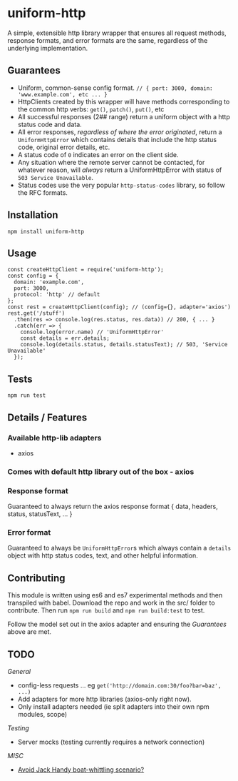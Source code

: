 uniform-http
============

A simple, extensible http library wrapper that ensures all request methods, response formats, and error formats are the same, regardless of the underlying implementation.

## Guarantees
- Uniform, common-sense config format. `// { port: 3000, domain: 'www.example.com', etc ... }`
- HttpClients created by this wrapper will have methods corresponding to the common http verbs: `get()`, `patch()`, `put()`, etc
- All successful responses (2## range) return a uniform object with a http status code and data.
- All error responses, *regardless of where the error originated*, return a `UniformHttpError` which contains details that include the http status code, original error details, etc.
- A status code of `0` indicates an error on the client side.
- Any situation where the remote server cannot be contacted, for whatever reason, will *always* return a UniformHttpError with status of `503 Service Unavailable`. 
- Status codes use the very popular `http-status-codes` library, so follow the RFC formats.

## Installation

`npm install uniform-http`

## Usage

```
const createHttpClient = require('uniform-http');
const config = {
  domain: 'example.com',
  port: 3000,
  protocol: 'http' // default
};
const rest = createHttpClient(config); // (config={}, adapter='axios')
rest.get('/stuff')
  .then(res => console.log(res.status, res.data)) // 200, { ... }
  .catch(err => {
    console.log(error.name) // 'UniformHttpError'
    const details = err.details;
    console.log(details.status, details.statusText); // 503, 'Service Unavailable'
  });
```

## Tests

`npm run test`

## Details / Features

### Available http-lib adapters
- axios

### Comes with default http library out of the box - axios

### Response format
Guaranteed to always return the axios response format { data, headers, status, statusText, ... }

### Error format
Guaranteed to always be `UniformHttpError`s which always contain a `details` object with http status codes, text, and other helpful information.
                
## Contributing
This module is written using es6 and es7 experimental methods and then transpiled with babel. Download the repo and work in the src/ folder to contribute. Then run `npm run build` and `npm run build:test` to test.

Follow the model set out in the axios adapter and ensuring the *Guarantees* above are met.

## TODO
*General*
- config-less requests ... eg `get('http://domain.com:30/foo?bar=baz', ...)`
- Add adapters for more http libraries (axios-only right now).
- Only install adapters needed (ie split adapters into their own npm modules, scope)

*Testing*
- Server mocks (testing currently requires a network connection)

*MISC*
- [Avoid Jack Handy boat-whittling scenario?](https://gist.github.com/bingotree/8926ea8437087733116c7c7374898299)
